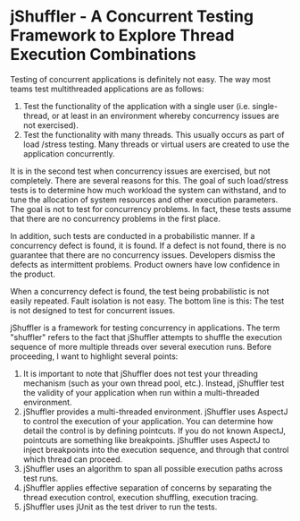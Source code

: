 # jShuffler - A Concurrent Testing Framework to Explore Thread Execution Combinations

Testing of concurrent applications is definitely not easy. 
The way most teams test multithreaded applications are as follows:

1.    Test the functionality of the application with a single user (i.e. single-thread, or at least in an environment whereby concurrency issues are not exercised).
1.    Test the functionality with many threads. This usually occurs as part of load /stress testing. Many threads or virtual users are created to use the application concurrently. 

It is in the second test when concurrency issues are exercised, but not completely. There are several reasons for this. The goal of such load/stress tests is to determine how much workload the system can withstand, and to tune the allocation of system resources and other execution parameters. The goal is not to test for concurrency problems. In fact, these tests assume that there are no concurrency problems in the first place.

In addition, such tests are conducted in a probabilistic manner. If a concurrency defect is found, it is found. If a defect is not found, there is no guarantee that there are no concurrency issues. Developers dismiss the defects as intermittent problems. Product owners have low confidence in the product.

When a concurrency defect is found, the test being probabilistic is not easily repeated. Fault isolation is not easy. The bottom line is this: The test is not designed to test for concurrent issues.

jShuffler is a framework for testing concurrency in applications. The term "shuffler" refers to the fact that jShuffler attempts to shuffle the execution sequence of more multiple threads over several execution runs. Before proceeding, I want to highlight several points:

1.    It is important to note that jShuffler does not test your threading mechanism (such as your own thread pool, etc.). Instead, jShuffler test the validity of your application when run within a multi-threaded environment.
1.    jShuffler provides a multi-threaded environment. jShuffler uses AspectJ to control the execution of your application. You can determine how detail the control is by defining pointcuts. If you do not known AspectJ, pointcuts are something like breakpoints. jShuffler uses AspectJ to inject breakpoints into the execution sequence, and through that control which thread can proceed.
1.    jShuffler uses an algorithm to span all possible execution paths across test runs.
1.    jShuffler applies effective separation of concerns by separating the thread execution control, execution shuffling, execution tracing.
1.    jShuffler uses jUnit as the test driver to run the tests. 

